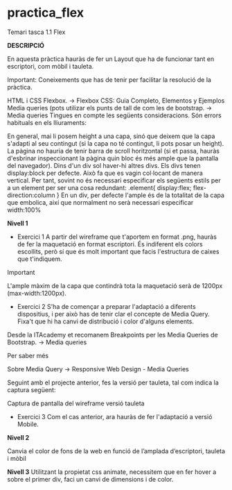 # practica_flex
Temari tasca 1.1 Flex

<b>DESCRIPCIÓ</b>

En aquesta pràctica hauràs de fer un Layout que ha de funcionar tant en escriptori, com mòbil i tauleta.


 Important: Coneixements que has de tenir per facilitar la resolució de la pràctica.

HTML i CSS
Flexbox. -> Flexbox CSS: Guia Completo, Elementos y Ejemplos
Media queries (pots utilizar els punts de tall de com les de bootstrap. -> Media queries
Tingues en compte les següents consideracions. Són errors habituals en els lliuraments:

En general, mai li posem height a una capa, sinó que deixem que la capa s'adapti al seu contingut (si la capa no té contingut, li pots posar un height).
La pàgina no hauria de tenir barra de scroll horitzontal (si et passa, hauràs d'esbrinar inspeccionant la pàgina quin bloc és més ample que la pantalla del navegador).
Dins d'un div sol haver-hi altres divs. Els divs tenen display:block per defecte. Això fa que es vagin col·locant de manera vertical. Per tant, sovint no és necessari especificar els següents estils per a un element per ser una cosa redundant:
.element{ display:flex; flex-direction:column }
En un div, per defecte l'ample és de la totalitat de la capa que embolica, així que normalment no serà necessari especificar width:100%

<b>Nivell 1</b>

- Exercici 1
A partir del wireframe que t'aportem en format .png, hauràs de fer la maquetació en format escriptori. És indiferent els colors escollits, però sí que és molt important que facis l'estructura de caixes que t'indiquem.

 Important

L'ample màxim de la capa que contindrà tota la maquetació serà de 1200px (max-width:1200px).

- Exercici 2
S'ha de començar a preparar l'adaptació a diferents dispositius, i per això has de tenir clar el concepte de Media Query. Fixa't que hi ha canvi de distribució i color d'alguns elements.

Desde la ITAcademy et recomanem Breakpoints per les Media Queries de Bootstrap. -> Media queries


 Per saber més

Sobre Media Query -> Responsive Web Design - Media Queries


Seguint amb el projecte anterior, fes la versió per tauleta, tal com indica la captura següent:

Captura de pantalla del wireframe versió tauleta

- Exercici 3
Com el cas anterior, ara hauràs de fer l'adaptació a versió Mobile.

<b>Nivell 2</b>

Canvia el color de fons de la web en funció de l’amplada d’escriptori, tauleta i mòbil

<b>Nivell 3</b>
Utilitzant la propietat css animate, necessitem que en fer hover a sobre el primer div, faci un canvi de dimensions i de color.




